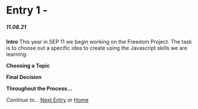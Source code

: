 # Entry 1 - 
##### 11.08.21

**Intro**
This year in SEP 11 we begin working on the Freedom Project. The task is to choose out a specific idea to create using the Javascript skills we are learning.

**Choosing a Topic**

**Final Decision**

**Throughout the Process...**

*Continue to...*
[Next Entry](entry02.md)
*or*
[Home](../README.md)
